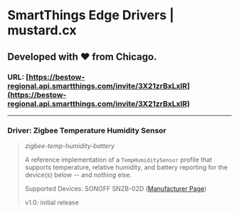# SmartThings Edge Drivers | mustard.cx

## Developed with :heart: from Chicago.

### URL: [https://bestow-regional.api.smartthings.com/invite/3X21zrBxLxlR](https://bestow-regional.api.smartthings.com/invite/3X21zrBxLxlR)

---

### Driver: Zigbee Temperature Humidity Sensor

> _zigbee-temp-humidity-battery_
> 
> A reference implementation of a `TempHumiditySensor` profile that supports temperature, relative humidity, and battery reporting for the device(s) below -- and nothing else.
> 
> Supported Devices: SONOFF SNZB-02D ([Manufacturer Page](https://sonoff.tech/product/gateway-and-sensors/snzb-2d))
> 
> v1.0: initial release
